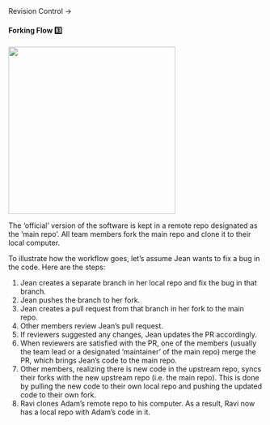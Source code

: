<link rel="stylesheet" href="{{baseUrl}}/css/textbook.css">

<div class="website-content">

<div id="path">Revision Control &rarr; </div>

<div id="title">

#### Forking Flow :three:

</div>

<div id="body">

<img src="{{baseUrl}}/revisionControl/forkingWorkflow/images/diagram.png" height="330" />
<p/>

The ‘official’ version of the software is kept in a remote repo designated as the ‘main repo’. All team members fork the main repo and clone it to their local computer.

To illustrate how the workflow goes, let’s assume Jean wants to fix a bug in the code. Here are the steps:

1. Jean creates a separate branch in her local repo and fix the bug in that branch.
2. Jean pushes the branch to her fork.
3. Jean creates a pull request from that branch in her fork to the main repo.
4. Other members review Jean’s pull request.
5. If reviewers suggested any changes, Jean updates the PR accordingly.
6. When reviewers are satisfied with the PR, one of the members (usually the team lead or a designated ‘maintainer’ of the main repo) merge the PR, which brings Jean’s code to the main repo.
7. Other members, realizing there is new code in the upstream repo, syncs their forks with the new upstream repo (i.e. the main repo). This is done by pulling the new code to their own local repo and pushing the updated code to their own fork.
8. Ravi clones Adam’s remote repo to his computer. As a result, Ravi now has a local repo with Adam’s code in it.

</div>

<div id="extras">
<div>

</div>
